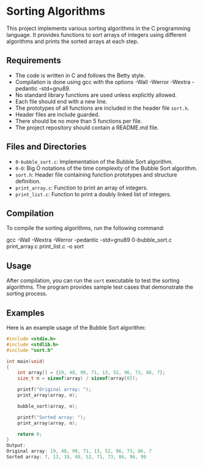 # Sorting Algorithms

This project implements various sorting algorithms in the C programming language. It provides functions to sort arrays of integers using different algorithms and prints the sorted arrays at each step.

## Requirements

- The code is written in C and follows the Betty style.
- Compilation is done using gcc with the options -Wall -Werror -Wextra -pedantic -std=gnu89.
- No standard library functions are used unless explicitly allowed.
- Each file should end with a new line.
- The prototypes of all functions are included in the header file `sort.h`.
- Header files are include guarded.
- There should be no more than 5 functions per file.
- The project repository should contain a README.md file.

## Files and Directories

- `0-bubble_sort.c`: Implementation of the Bubble Sort algorithm.
- `0-O`: Big O notations of the time complexity of the Bubble Sort algorithm.
- `sort.h`: Header file containing function prototypes and structure definition.
- `print_array.c`: Function to print an array of integers.
- `print_list.c`: Function to print a doubly linked list of integers.

## Compilation

To compile the sorting algorithms, run the following command:

gcc -Wall -Wextra -Werror -pedantic -std=gnu89 0-bubble_sort.c print_array.c print_list.c -o sort

## Usage

After compilation, you can run the `sort` executable to test the sorting algorithms. The program provides sample test cases that demonstrate the sorting process.

## Examples

Here is an example usage of the Bubble Sort algorithm:

```c
#include <stdio.h>
#include <stdlib.h>
#include "sort.h"

int main(void)
{
    int array[] = {19, 48, 99, 71, 13, 52, 96, 73, 86, 7};
    size_t n = sizeof(array) / sizeof(array[0]);

    printf("Original array: ");
    print_array(array, n);

    bubble_sort(array, n);

    printf("Sorted array: ");
    print_array(array, n);

    return 0;
}
Output:
Original array: 19, 48, 99, 71, 13, 52, 96, 73, 86, 7
Sorted array: 7, 13, 19, 48, 52, 71, 73, 86, 96, 99

